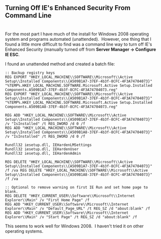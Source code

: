 ## Turning Off IE's Enhanced Security From Command Line
#
For the most part I have much of the install for Windows 2008 operating system and programs automated (unattended).  However, one thing that I found a little more difficult to find was a command line way to turn off IE's Enhanced Security (manually turned off from **Server Manager -> Configure IE ESC**.

I found an unattended method and created a batch file:

```
:: Backup registry keys 
REG EXPORT "HKEY_LOCAL_MACHINE\\SOFTWARE\\Microsoft\\Active Setup\\Installed Components\\{A509B1A7-37EF-4b3f-8CFC-4F3A74704073}" 
"%TEMP%.HKEY_LOCAL_MACHINE.SOFTWARE.Microsoft.Active Setup.Installed Components.A509B1A7-37EF-4b3f-8CFC-4F3A74704073.reg" 
REG EXPORT "HKEY_LOCAL_MACHINE\\SOFTWARE\\Microsoft\\Active Setup\\Installed Components\\{A509B1A7-37EF-4b3f-8CFC-4F3A74704073}" 
"%TEMP%.HKEY_LOCAL_MACHINE.SOFTWARE.Microsoft.Active Setup.Installed Components.A509B1A8-37EF-4b3f-8CFC-4F3A74704073.reg"

REG ADD "HKEY_LOCAL_MACHINE\\SOFTWARE\\Microsoft\\Active Setup\\Installed Components\\{A509B1A7-37EF-4b3f-8CFC-4F3A74704073}" /v "IsInstalled" /t REG_DWORD /d 0 /f 
REG ADD "HKEY_LOCAL_MACHINE\\SOFTWARE\\Microsoft\\Active Setup\\Installed Components\\{A509B1A8-37EF-4b3f-8CFC-4F3A74704073}" /v "IsInstalled" /t REG_DWORD /d 0 /f

Rundll32 iesetup.dll, IEHardenLMSettings 
Rundll32 iesetup.dll, IEHardenUser 
Rundll32 iesetup.dll, IEHardenAdmin

REG DELETE "HKEY_LOCAL_MACHINE\\SOFTWARE\\Microsoft\\Active Setup\\Installed Components\\{A509B1A7-37EF-4b3f-8CFC-4F3A74704073}" /f /va REG DELETE "HKEY_LOCAL_MACHINE\\SOFTWARE\\Microsoft\\Active Setup\\Installed Components\\{A509B1A8-37EF-4b3f-8CFC-4F3A74704073}" /f /va

:: Optional to remove warning on first IE Run and set home page to blank. 
REG DELETE "HKEY_CURRENT_USER\\Software\\Microsoft\\Internet Explorer\\Main" /v "First Home Page" /f 
REG ADD "HKEY_CURRENT_USER\\Software\\Microsoft\\Internet Explorer\\Main" /v "Default_Page_URL" /t REG_SZ /d "about:blank" /f 
REG ADD "HKEY_CURRENT_USER\\Software\\Microsoft\\Internet Explorer\\Main" /v "Start Page" /t REG_SZ /d "about:blank" /f
```

This seems to work well for Windows 2008.  I haven't tried it on other operating systems.
